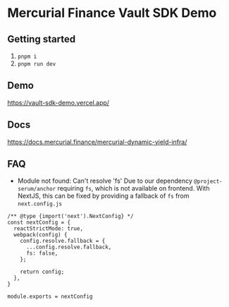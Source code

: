 # Mercurial Finance Vault SDK Demo

## Getting started
1. `pnpm i`
2. `pnpm run dev`

## Demo
https://vault-sdk-demo.vercel.app/

## Docs
https://docs.mercurial.finance/mercurial-dynamic-yield-infra/

## FAQ
- Module not found: Can't resolve 'fs'
Due to our dependency `@project-serum/anchor` requiring `fs`, which is not available on frontend.
With NextJS, this can be fixed by providing a fallback of `fs` from `next.config.js`
```
/** @type {import('next').NextConfig} */
const nextConfig = {
  reactStrictMode: true,
  webpack(config) {
    config.resolve.fallback = {
      ...config.resolve.fallback,
      fs: false,
    };

    return config;
  },
}

module.exports = nextConfig
```
